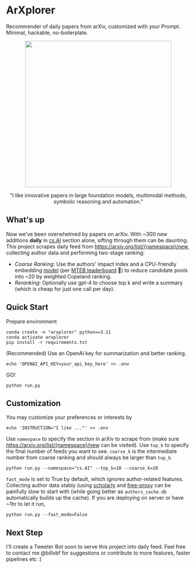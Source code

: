 # ArXplorer
Recommender of daily papers from arXiv, customized with your Prompt. Minimal, hackable, no-boilerplate.

<div align="center">
  <img src="https://github.com/billxbf/arxplorer/assets/65674752/5b4f6728-da3e-4891-9d88-ef33f1176fea" width=400 height=400>
  <br>
  <p>"I like innovative papers in large foundation models, multimodal methods, symbolic reasoning and automation."</p>
</div>

## What's up
Now we've been overwhelmed by papers on arXiv. With ~300 new additions **daily** in [cs.AI](https://arxiv.org/list/cs.AI/new) section alone, sifting through them can be daunting. 
This project scrapes daily feed from https://arxiv.org/list/{namespace}/new, collecting author data and performing two-stage ranking:
- *Coarse Ranking*: Use the authors' impact index and a CPU-friendly embedding [model](https://huggingface.co/WhereIsAI/UAE-Large-V1) (per [MTEB leaderboard](https://huggingface.co/spaces/mteb/leaderboard) 🤗) to reduce candidate pools into ~20 by weighted Copeland ranking. 
- *Reranking*: Optionally use gpt-4 to choose top k and write a summary (which is cheap for just one call per day).

## Quick Start
Prepare environment
```
conda create -n "arxplorer" python==3.11
conda activate arxplorer
pip install -r requirements.txt
```
(Recommended) Use an OpenAI key for summarization and better ranking.
```
echo 'OPENAI_API_KEY=your_api_key_here' >> .env
```
GO!
```
python run.py
```

## Customization
You may customize your preferences or interests by 
```
echo 'INSTRUCTION="I like ..."' >> .env
```
Use `namespace` to specify the section in arXiv to scrape from (make sure https://arxiv.org/list/{namespace}/new can be visited). Use `top_k` to specify the final number of feeds you want to see. `coarse_k` is the intermediate number from coarse ranking and should always be larger than `top_k`.
```
python run.py --namespace="cs.AI" --top_k=10 --coarse_k=20
```
`fast_mode` is set to True by default, which ignores author-related features. Collecting author data stably (using [scholarly](https://github.com/scholarly-python-package/scholarly) and [free-proxy](https://github.com/jundymek/free-proxy) can be painfully slow to start with (while going better as `authors_cache.db` automatically builds up the cache). If you are deploying on server or have ~1hr to let it run, 
```
python run.py --fast_mode=False
```

## Next Step 
I'll create a Tweeter Bot soon to serve this project into daily feed. Feel free to contact me @billxbf for suggestions or contribute to more features, faster pipelines etc :) 




